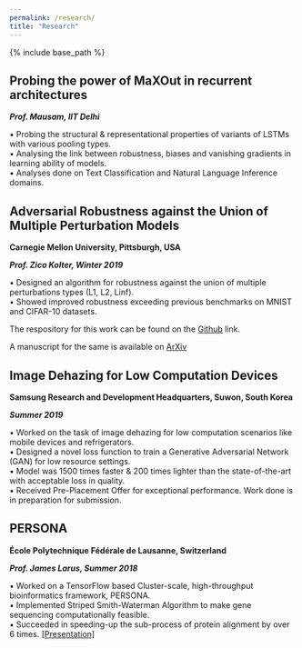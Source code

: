 ```yaml
---
permalink: /research/
title: "Research"
---
```


{% include base_path %}

## Probing the power of MaXOut in recurrent architectures

**_Prof. Mausam, IIT Delhi_**

  ▪ Probing the structural & representational properties of variants of LSTMs with various pooling types.   
  ▪ Analysing the link between robustness, biases and vanishing gradients in learning ability of models.    
  ▪ Analyses done on Text Classification and Natural Language Inference domains. 

## Adversarial Robustness against the Union of Multiple Perturbation Models

**Carnegie Mellon University, Pittsburgh, USA**

**_Prof. Zico Kolter, Winter 2019_**

  ▪ Designed an algorithm for robustness against the union of multiple perturbations types (L1, L2, Linf).   
  ▪ Showed improved robustness exceeding previous benchmarks on MNIST and CIFAR-10 datasets.

The respository for this work can be found on the [Github](https://github.com/locuslab/robust_union) link.

A manuscript for the same is available on [ArXiv](https://arxiv.org/abs/1909.04068)

## Image Dehazing for Low Computation Devices 

**Samsung Research and Development Headquarters, Suwon, South Korea**

**_Summer 2019_**

  ▪ Worked on the task of image dehazing for low computation scenarios like mobile devices and refrigerators.    
  ▪ Designed a novel loss function to train a Generative Adversarial Network (GAN) for low resource settings.    
  ▪ Model was 1500 times faster & 200 times lighter than the state-of-the-art with acceptable loss in quality.    
  ▪ Received Pre-Placement Offer for exceptional performance. Work done is in preparation for submission.   

## PERSONA

**École Polytechnique Fédérale de Lausanne, Switzerland**

**_Prof. James Larus, Summer 2018_**

  ▪ Worked on a TensorFlow based Cluster-scale, high-throughput bioinformatics framework, PERSONA.    
  ▪ Implemented Striped Smith-Waterman Algorithm to make gene sequencing computationally feasible.    
  ▪ Succeeded in speeding-up the sub-process of protein alignment by over 6 times. [[Presentation]](https://pratyush911.github.io/files/EPFL.pdf)    
